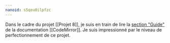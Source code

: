 ```yaml
---
nanoid: s5qeu0ilpfzc
---
```

Dans le cadre du projet [[Projet 8]], je suis en train de lire la [section "Guide"](https://codemirror.net/docs/guide/ ) de la documentation [[CodeMirror]]. Je suis impressionné par le niveau de perfectionnement de ce projet.
